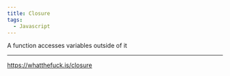 ```yaml
---
title: Closure
tags:
  - Javascript
---
```


A function accesses variables outside of it

---

https://whatthefuck.is/closure
